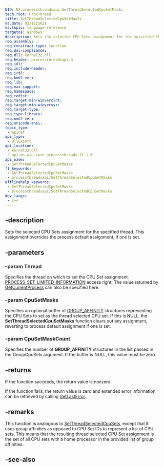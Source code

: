 ```yaml
---
UID: NF:processthreadsapi.SetThreadSelectedCpuSetMasks
tech.root: ProcThread
title: SetThreadSelectedCpuSetMasks
ms.date: 03/12/2021
ms.topic: language-reference
targetos: Windows
description: Sets the selected CPU Sets assignment for the specified thread. This assignment overrides the process default assignment, if one is set.
req.assembly: 
req.construct-type: function
req.ddi-compliance: 
req.dll: kernel32.dll
req.header: processthreadsapi.h
req.idl: 
req.include-header: 
req.irql: 
req.kmdf-ver: 
req.lib: 
req.max-support: 
req.namespace: 
req.redist: 
req.target-min-winverclnt: 
req.target-min-winversvr: 
req.target-type: 
req.type-library: 
req.umdf-ver: 
req.unicode-ansi: 
topic_type:
 - apiref
api_type:
 - DllExport 
api_location:
 - kernel32.dll
 - api-ms-win-core-processthreads-l1-1-6
api_name:
 - SetThreadSelectedCpuSetMasks
f1_keywords:
 - SetThreadSelectedCpuSetMasks
 - processthreadsapi/SetThreadSelectedCpuSetMasks
offlinehelp_keywords:
 - SetThreadSelectedCpuSetMasks
 - processthreadsapi/SetThreadSelectedCpuSetMasks
dev_langs:
 - c++
---
```


## -description

Sets the selected CPU Sets assignment for the specified thread. This assignment overrides the process default assignment, if one is set.

## -parameters

### -param Thread

Specifies the thread on which to set the CPU Set assignment. [PROCESS_SET_LIMITED_INFORMATION](/windows/win32/procthread/process-security-and-access-rights) access right. The value returned by [GetCurrentProcess](nf-processthreadsapi-getcurrentprocess.md) can also be specified here.

### -param CpuSetMasks

Specifies an optional buffer of [GROUP_AFFINITY](../winnt/ns-winnt-group_affinity.md) structures representing the CPU Sets to set as the thread selected CPU set. If this is NULL, the **SetThreadSelectedCpuSetMasks** function clears out any assignment, reverting to process default assignment if one is set.

### -param CpuSetMaskCount

Specifies the number of **GROUP_AFFINITY** structures in the list passed in the GroupCpuSets argument. If the buffer is NULL, this value must be zero. 

## -returns

If the function succeeds, the return value is nonzero.

If the function fails, the return value is zero and extended error information can be retrieved by calling [GetLastError](../errhandlingapi/nf-errhandlingapi-getlasterror.md). 


## -remarks

This function is analogous to [SetThreadSelectedCpuSets](nf-processthreadsapi-setthreadselectedcpusets.md), except that it uses group affinities as opposed to CPU Set IDs to represent a list of CPU sets. This means that the resulting thread selected CPU Set assignment is the set of all CPU sets with a home processor in the provided list of group affinities.

## -see-also

